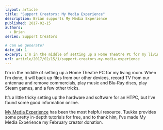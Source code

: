 ```yaml
---
layout: article
title: "Support Creators: My Media Experience"
description: Brian supports My Media Experience
published: 2017-02-15
authors:
  - Brian
series: Support Creators

# can we generate?
date_id: 1
excerpt: I’m in the mid­dle of set­ting up a Home The­atre PC for my liv­ing room.
url: article/2017/02/15/1/support-creators-my-media-experience
---
```

I’m in the middle of setting up a Home Theatre PC for my living room. When I’m done, it will back up files from our other devices, record TV from our antennae and remove commercials, play music and Blu-Ray discs, play Steam games, and a few other tricks.

It’s a little tricky setting up the hardware and software for an HTPC, but I’ve found some good information online.

[My Media Experience](http://mymediaexperience.com) has been the most helpful resource. Tuukka provides some pretty in-depth tutorials for free, and to thank him, I’ve made My Media Experience my February creator donation.